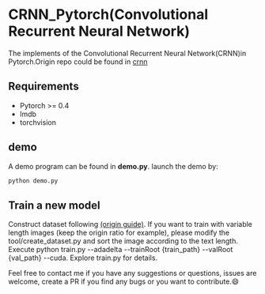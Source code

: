 # CRNN_Pytorch(Convolutional Recurrent Neural Network)
The implements of the Convolutional Recurrent Neural Network(CRNN)in Pytorch.Origin repo could be found in [crnn](https://github.com/bgshih/crnn)  

## Requirements  
 * Pytorch >= 0.4  
 * lmdb
 * torchvision  

## demo  
A demo program can be found in **demo.py**. launch the demo by:    

```python
python demo.py
```

## Train a new model

Construct dataset following [(origin guide)](https://github.com/bgshih/crnn#train-a-new-model). If you want to train with variable length images (keep the origin ratio for example), please modify the tool/create_dataset.py and sort the image according to the text length.
Execute python train.py --adadelta --trainRoot {train_path} --valRoot {val_path} --cuda. Explore train.py for details.

Feel free to contact me if you have any suggestions or questions, issues are welcome, create a PR if you find any bugs or you want to contribute.😄
